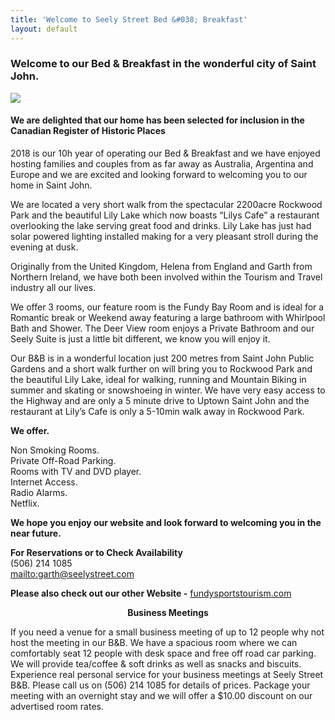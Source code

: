 ```yaml
---
title: 'Welcome to Seely Street Bed &#038; Breakfast'
layout: default
---
```


### Welcome to our Bed & Breakfast in the wonderful city of Saint John.

![](http://www.seelystreet.com/dev/wp-content/uploads/2011/11/dscf0090.jpg)

#### We are delighted that our home has been selected for inclusion in the Canadian Register of Historic Places

2018 is our 10h year of operating our Bed & Breakfast and we have enjoyed hosting families and couples from as far away as Australia, Argentina and Europe and we are excited and looking forward to welcoming you to our home in Saint John.

We are located a very short walk from the spectacular 2200acre Rockwood Park and the beautiful Lily Lake which now boasts “Lilys Cafe” a restaurant overlooking the lake serving great food and drinks. Lily Lake has just had solar powered lighting installed making for a very pleasant stroll during the evening at dusk.

Originally from the United Kingdom, Helena from England and Garth from Northern Ireland, we have both been  involved within the Tourism and Travel industry all our lives.

We offer 3 rooms, our feature room is the Fundy Bay Room and is ideal for a Romantic break or Weekend away featuring a large bathroom with Whirlpool Bath and Shower.  The Deer View room enjoys a Private Bathroom and our Seely Suite is just a little bit different, we know you will enjoy it.

Our B&B is in a wonderful location just 200 metres from Saint John Public Gardens and a short walk further on will bring you to Rockwood Park and the beautiful Lily Lake, ideal for walking, running and Mountain Biking in summer and skating or snowshoeing in winter. We have very easy access to the Highway and are only a 5 minute drive to Uptown Saint John and the restaurant at Lily’s Cafe is only a 5-10min walk away in Rockwood Park.

**We offer.**

 Non Smoking Rooms.  
 Private Off-Road Parking.  
 Rooms with TV and DVD player.  
 Internet Access.  
 Radio Alarms.  
 Netflix.

**We hope you enjoy our website and look forward to welcoming you in the near future.**

**For Reservations or to Check Availability**  
<i class="fa fa-phone"></i> (506) 214 1085  
<i class="fa fa-envelope-o fa-fw"> </i><mailto:garth@seelystreet.com>  

**Please also check out our other Website -**
<a href="http://fundysportstourism.com/" target="_blank"> fundysportstourism.com</a><br/>

<p style="text-align:center;" align="center">
  <strong>Business Meetings</strong>
</p>

  If you need a venue for a small business meeting of up to 12 people why not host the meeting in our B&B. We have a spacious room where we can comfortably seat 12 people with desk space and free off road car parking. We will provide tea/coffee & soft drinks as well as snacks and biscuits. Experience real personal service for your business meetings at Seely Street B&B. Please call us on (506) 214 1085 for details of prices. Package your meeting with an overnight stay and we will offer a $10.00 discount on our advertised room rates.
